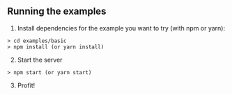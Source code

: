 ## Running the examples
1. Install dependencies for the example you want to try (with npm or yarn):
```
> cd examples/basic
> npm install (or yarn install)
```

2. Start the server
```
> npm start (or yarn start)
```

3. Profit!

